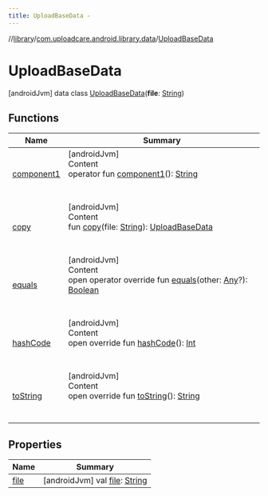 ```yaml
---
title: UploadBaseData -
---
```

//[library](../../index.md)/[com.uploadcare.android.library.data](../index.md)/[UploadBaseData](index.md)



# UploadBaseData  
 [androidJvm] data class [UploadBaseData](index.md)(**file**: [String](https://kotlinlang.org/api/latest/jvm/stdlib/kotlin/-string/index.html))   


## Functions  
  
|  Name|  Summary| 
|---|---|
| <a name="com.uploadcare.android.library.data/UploadBaseData/component1/#/PointingToDeclaration/"></a>[component1](component1.md)| <a name="com.uploadcare.android.library.data/UploadBaseData/component1/#/PointingToDeclaration/"></a>[androidJvm]  <br>Content  <br>operator fun [component1](component1.md)(): [String](https://kotlinlang.org/api/latest/jvm/stdlib/kotlin/-string/index.html)  <br><br><br>
| <a name="com.uploadcare.android.library.data/UploadBaseData/copy/#kotlin.String/PointingToDeclaration/"></a>[copy](copy.md)| <a name="com.uploadcare.android.library.data/UploadBaseData/copy/#kotlin.String/PointingToDeclaration/"></a>[androidJvm]  <br>Content  <br>fun [copy](copy.md)(file: [String](https://kotlinlang.org/api/latest/jvm/stdlib/kotlin/-string/index.html)): [UploadBaseData](index.md)  <br><br><br>
| <a name="kotlin/Any/equals/#kotlin.Any?/PointingToDeclaration/"></a>[equals](../../com.uploadcare.android.library.utils/-moshi-adapter/index.md#%5Bkotlin%2FAny%2Fequals%2F%23kotlin.Any%3F%2FPointingToDeclaration%2F%5D%2FFunctions%2F2103969333)| <a name="kotlin/Any/equals/#kotlin.Any?/PointingToDeclaration/"></a>[androidJvm]  <br>Content  <br>open operator override fun [equals](../../com.uploadcare.android.library.utils/-moshi-adapter/index.md#%5Bkotlin%2FAny%2Fequals%2F%23kotlin.Any%3F%2FPointingToDeclaration%2F%5D%2FFunctions%2F2103969333)(other: [Any](https://kotlinlang.org/api/latest/jvm/stdlib/kotlin/-any/index.html)?): [Boolean](https://kotlinlang.org/api/latest/jvm/stdlib/kotlin/-boolean/index.html)  <br><br><br>
| <a name="kotlin/Any/hashCode/#/PointingToDeclaration/"></a>[hashCode](../../com.uploadcare.android.library.utils/-moshi-adapter/index.md#%5Bkotlin%2FAny%2FhashCode%2F%23%2FPointingToDeclaration%2F%5D%2FFunctions%2F2103969333)| <a name="kotlin/Any/hashCode/#/PointingToDeclaration/"></a>[androidJvm]  <br>Content  <br>open override fun [hashCode](../../com.uploadcare.android.library.utils/-moshi-adapter/index.md#%5Bkotlin%2FAny%2FhashCode%2F%23%2FPointingToDeclaration%2F%5D%2FFunctions%2F2103969333)(): [Int](https://kotlinlang.org/api/latest/jvm/stdlib/kotlin/-int/index.html)  <br><br><br>
| <a name="kotlin/Any/toString/#/PointingToDeclaration/"></a>[toString](../../com.uploadcare.android.library.utils/-moshi-adapter/index.md#%5Bkotlin%2FAny%2FtoString%2F%23%2FPointingToDeclaration%2F%5D%2FFunctions%2F2103969333)| <a name="kotlin/Any/toString/#/PointingToDeclaration/"></a>[androidJvm]  <br>Content  <br>open override fun [toString](../../com.uploadcare.android.library.utils/-moshi-adapter/index.md#%5Bkotlin%2FAny%2FtoString%2F%23%2FPointingToDeclaration%2F%5D%2FFunctions%2F2103969333)(): [String](https://kotlinlang.org/api/latest/jvm/stdlib/kotlin/-string/index.html)  <br><br><br>


## Properties  
  
|  Name|  Summary| 
|---|---|
| <a name="com.uploadcare.android.library.data/UploadBaseData/file/#/PointingToDeclaration/"></a>[file](file.md)| <a name="com.uploadcare.android.library.data/UploadBaseData/file/#/PointingToDeclaration/"></a> [androidJvm] val [file](file.md): [String](https://kotlinlang.org/api/latest/jvm/stdlib/kotlin/-string/index.html)   <br>

